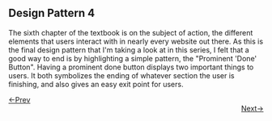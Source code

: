 ## Design Pattern 4

The sixth chapter of the textbook is on the subject of action, the different elements that users interact with in nearly every website out there. As this is the final design pattern that I'm taking a look at in this series, I felt that a good way to end is by highlighting a simple pattern, the "Prominent 'Done' Button". Having a prominent done button displays two important things to users. It both symbolizes the ending of whatever section the user is finishing, and also gives an easy exit point for users.















<div style="text-align: left"> <a href="g-birmin.github.io/dp_3"> <-Prev </a> </div> <div style="text-align: right"> <a href="g-birmin.github.io/st_1"> Next-> </a> </div>
